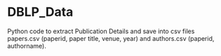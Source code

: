 # DBLP_Data
 Python code to extract Publication Details and save into csv files papers.csv (paperid, paper title, venue, year) and authors.csv (paperid, authorname).
